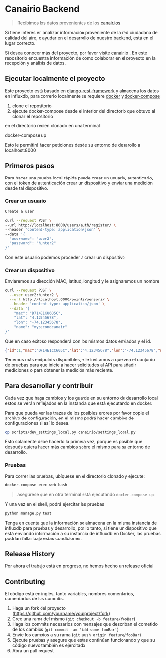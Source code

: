 # Canairio Backend

> Recibimos los datos provenientes de los [canair.ios](https://canair.io)

Si tiene interés en analizar información proveniente de la red ciudadana de calidad del aire,
o ayudar en el desarrollo de nuestro backend, está en el lugar correcto.

Si desea conocer más del proyecto, por favor visite [canair.io](https://canair.io) .  En este repositorio
encuentra información de como colaborar en el proyecto en la recepción y análisis de datos.

## Ejecutar localmente el proyecto

Este proyecto está basado en [django-rest-framework](https://www.django-rest-framework.org/) y almacena los datos en influxdb, para correrlo localmente
se requiere [docker](https://www.docker.com/) y [docker-compose](https://docs.docker.com/compose/install/)

1. clone el repositorio
2. ejecute docker-compose desde el interior del directorio que obtuvo al clonar el repositorio

en el directorio recien clonado en una terminal

docker-compose up

Esto le permitirá hacer peticiones desde su entorno de desarollo a localhost:8000

## Primeros pasos

Para hacer una prueba local rápida puede crear un usuario, autenticarlo, con el token
de autenticación crear un dispositivo y enviar una medición desde tal dispositivo.

### Crear un usuario

```bash
Create a user

curl --request POST \
--url http://localhost:8000/users/auth/register/ \
--header 'content-type: application/json' \
--data '{
  "username": "user2",
  "password": "hunter2"
}'
```

Con este usuario podemos proceder a crear un dispositivo

### Crear un dispositivo

Enviaremos su dirección MAC, latitud, longitud y le asignaremos un nombre

```bash
curl --request POST \
  --user user2:hunter2 \
  --url http://localhost:8000/points/sensors/ \
  --header 'content-type: application/json' \
  --data '{
    "mac": "D714E1KU605C",
    "lat": "4.12345678",
    "lon": "-74.12345678",
    "name": "mysecondcanair"
}'
```

Que en caso exitoso responderá con los mismos datos enviados y el id.

```json
{"id":1,"mac":"D714E1CC605C","lat":"4.12345678","lon":"-74.12345678","name":"myhomecanair"}
```

Tenemos más endpoints disponibles, y le invitamos a que vea el conjunto
de pruebas para que inicie a hacer solicitudes al API para añadir mediciones
o para obtener la medición más reciente.

## Para desarrollar y contribuir

Cada vez que haga cambios y los guarde en su entorno de desarrollo local estos
se verán reflejados en la instancia que está ejecutando en docker.

Para que pueda ver las trazas de los posibles erores por favor copie el archivo de configuración, en el mismo podrá hacer cambios de configuraciones si así lo desea.

```bash
cp scripts/dev_settings_local.py canairio/settings_local.py
```

Esto solamente debe hacerlo la primera vez, porque es posible que después quiera
hacer más cambios sobre el mismo para su entorno de desarrollo.

### Pruebas

Para correr las pruebas, ubíquese en el directorio clonado y ejecute:

```bash
docker-compose exec web bash
```

>asegúrese que en otra terminal está ejecutando `docker-compose up`

Y una vez en el shell, podrá ejercitar las pruebas

```bash
python manage.py test
```

Tenga en cuenta que la información se almacena en la misma instancia de
influxdb para pruebas y desarrollo, por lo tanto, si tiene un dispositivo
que está enviando información a su instancia de influxdb en Docker, las
pruebas podrían fallar bajo estas condiciones.

## Release History

Por ahora el trabajo está en progreso, no hemos hecho un release oficial

## Contributing

El código está en inglés, tanto variables, nombres comentarios, comentarios de
los commits.

1. Haga un fork del proyecto (<https://github.com/yourname/yourproject/fork>)
1. Cree una rama del mismo (`git checkout -b feature/fooBar`)
1. Haga los commits necesarios con mensajes que describan el cometido de los cambios (`git commit -am 'Add some fooBar'`)
1. Envíe los cambios a su rama (`git push origin feature/fooBar`)
1. Ejecute pruebas y asegure que estas continúan funcionando y que su código nuevo
también es ejercitado
1. Abra un pull request
